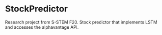 # StockPredictor
Research project from S-STEM F20. Stock predictor that implements LSTM and accesses the alphavantage API.
